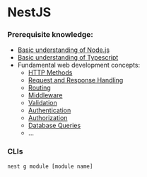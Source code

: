 # NestJS

### Prerequisite knowledge:

- [Basic understanding of Node.js](https://github.com/shounoop/my-nestjs/tree/main/prerequisite-knowledge/nodejs)
- [Basic understanding of Typescript](https://github.com/shounoop/my-nestjs/tree/main/prerequisite-knowledge/typescript)
- Fundamental web development concepts:
  - [HTTP Methods](https://github.com/shounoop/my-nestjs/tree/main/prerequisite-knowledge/web-development/http-methods)
  - [Request and Response Handling](https://github.com/shounoop/my-nestjs/tree/main/prerequisite-knowledge/web-development/request-response-handling)
  - [Routing](https://github.com/shounoop/my-nestjs/tree/main/prerequisite-knowledge/web-development/routing)
  - [Middleware](https://github.com/shounoop/my-nestjs/tree/main/prerequisite-knowledge/web-development/middleware)
  - [Validation](https://github.com/shounoop/my-nestjs/tree/main/prerequisite-knowledge/web-development/validation)
  - [Authentication](https://github.com/shounoop/my-nestjs/tree/main/prerequisite-knowledge/web-development/authentication)
  - [Authorization](https://github.com/shounoop/my-nestjs/tree/main/prerequisite-knowledge/web-development/authorization)
  - [Database Queries](https://github.com/shounoop/my-nestjs/tree/main/prerequisite-knowledge/web-development/database-queries)
  - ...

### CLIs

```cmd
nest g module [module name]
```
